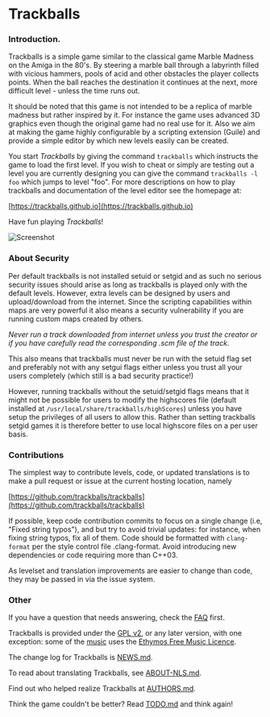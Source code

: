 # Trackballs

### Introduction.

Trackballs is a simple game similar to the classical game Marble Madness
on the Amiga in the 80's. By steering a marble ball through a labyrinth
filled with vicious hammers, pools of acid and other obstacles the player
collects points. When the ball reaches the destination it continues
at the next, more difficult level - unless the time runs out. 

It should be noted that this game is not intended to be a replica of 
marble madness but rather inspired by it. For instance the game uses 
advanced 3D graphics even though the original game had no real use for 
it. Also we aim at making the game highly configurable by a scripting 
extension (Guile) and provide a simple editor by which new levels easily 
can be created.

You start *Trackballs* by giving the command `trackballs` which
instructs the game to load the first level. If you wish to cheat or simply
are testing out a level you are currently designing you can give the command
`trackballs -l foo` which jumps to level "foo". For more descriptions on how
to play trackballs and documentation of the level editor see the homepage at:

[https://trackballs.github.io](https://trackballs.github.io)

Have fun playing *Trackballs*!

![Screenshot](https://trackballs.github.io/screenshots/s16.png "Screenshot")

### About Security

Per default trackballs is not installed setuid or setgid and as such no 
serious security issues should arise as long as trackballs is played only with 
the default levels. However, extra levels can be designed by users and 
upload/download from the internet.  Since the scripting capabilities within 
maps are very powerful it also means a security vulnerability if you are 
running custom maps created by others. 

*Never run a track downloaded from internet unless you trust the creator 
or if you have carefully read the corresponding .scm file of the track.*

This also means that trackballs must never be run with the setuid flag set and
preferably not with any setgui flags either unless you trust all your users 
completely (which still is a bad security practice!)

However, running trackballs without the setuid/setgid flags means that it 
might not be possible for users to modify the highscores file (default 
installed at `/usr/local/share/trackballs/highScores`) unless you have setup 
the privileges of all users to allow this. Rather than setting trackballs 
setgid games it is therefore better to use local highscore files on a per 
user basis. 

### Contributions

The simplest way to contribute levels, code, or updated translations is to 
make a pull request or issue at the current hosting location, namely

[https://github.com/trackballs/trackballs](https://github.com/trackballs/trackballs)

If possible, keep code contribution commits to focus on a single change
(i.e, "Fixed string typos"), and but try to avoid trivial updates: for 
instance, when fixing string typos, fix all of them. Code should be
formatted with `clang-format` per the style control file .clang-format.
Avoid introducing new dependencies or code requiring more than C++03.

As levelset and translation improvements are easier to change than code,
they may be passed in via the issue system.

### Other

If you have a question that needs answering, check the [FAQ](FAQ.md) first.

Trackballs is provided under the [GPL v2](COPYING), or any later version,
with one exception: some of the [music](share/music/README) uses the
[Ethymos Free Music Licence](share/music/README).

The change log for Trackballs is [NEWS.md](NEWS.md).

To read about translating Trackballs, see [ABOUT-NLS.md](ABOUT-NLS.md).

Find out who helped realize Trackballs at [AUTHORS.md](AUTHORS.md).

Think the game couldn't be better? Read [TODO.md](TODO.md) and think again!
